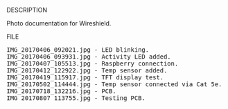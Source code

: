 DESCRIPTION

Photo documentation for Wireshield.

FILE
<pre>
IMG_20170406_092021.jpg - LED blinking.
IMG_20170406_093931.jpg - Activity LED added.
IMG_20170407_105513.jpg - Raspberry connection.
IMG_20170412_122922.jpg - Temp sensor added.
IMG_20170419_115917.jpg - TFT display test.
IMG_20170502_114444.jpg - Temp sensor connected via Cat 5e.
IMG_20170718_132216.jpg - PCB.
IMG_20170807_113755.jpg - Testing PCB.
</pre>
